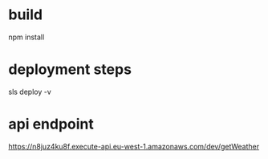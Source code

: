 # build
npm install

# deployment steps 
sls deploy -v

# api endpoint
https://n8juz4ku8f.execute-api.eu-west-1.amazonaws.com/dev/getWeather
